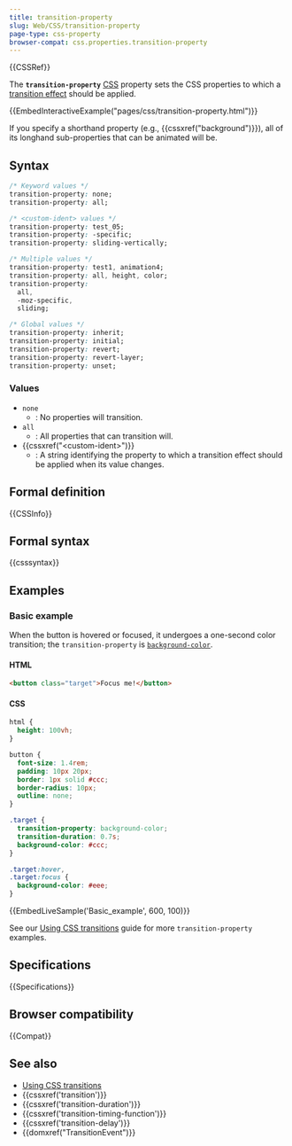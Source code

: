 ```yaml
---
title: transition-property
slug: Web/CSS/transition-property
page-type: css-property
browser-compat: css.properties.transition-property
---
```


{{CSSRef}}

The **`transition-property`** [CSS](/en-US/docs/Web/CSS) property sets the CSS properties to which a [transition effect](/en-US/docs/Web/CSS/CSS_transitions/Using_CSS_transitions) should be applied.

{{EmbedInteractiveExample("pages/css/transition-property.html")}}

If you specify a shorthand property (e.g., {{cssxref("background")}}), all of its longhand sub-properties that can be animated will be.

## Syntax

```css
/* Keyword values */
transition-property: none;
transition-property: all;

/* <custom-ident> values */
transition-property: test_05;
transition-property: -specific;
transition-property: sliding-vertically;

/* Multiple values */
transition-property: test1, animation4;
transition-property: all, height, color;
transition-property:
  all,
  -moz-specific,
  sliding;

/* Global values */
transition-property: inherit;
transition-property: initial;
transition-property: revert;
transition-property: revert-layer;
transition-property: unset;
```

### Values

- `none`
  - : No properties will transition.
- `all`
  - : All properties that can transition will.
- {{cssxref("&lt;custom-ident&gt;")}}
  - : A string identifying the property to which a transition effect should be applied when its value changes.

## Formal definition

{{CSSInfo}}

## Formal syntax

{{csssyntax}}

## Examples

### Basic example

When the button is hovered or focused, it undergoes a one-second color transition; the `transition-property` is [`background-color`](/en-US/docs/Web/CSS/background-color).

#### HTML

```html
<button class="target">Focus me!</button>
```

#### CSS

```css hidden
html {
  height: 100vh;
}

button {
  font-size: 1.4rem;
  padding: 10px 20px;
  border: 1px solid #ccc;
  border-radius: 10px;
  outline: none;
}
```

```css
.target {
  transition-property: background-color;
  transition-duration: 0.7s;
  background-color: #ccc;
}

.target:hover,
.target:focus {
  background-color: #eee;
}
```

{{EmbedLiveSample('Basic_example', 600, 100)}}

See our [Using CSS transitions](/en-US/docs/Web/CSS/CSS_transitions/Using_CSS_transitions) guide for more `transition-property` examples.

## Specifications

{{Specifications}}

## Browser compatibility

{{Compat}}

## See also

- [Using CSS transitions](/en-US/docs/Web/CSS/CSS_transitions/Using_CSS_transitions)
- {{cssxref('transition')}}
- {{cssxref('transition-duration')}}
- {{cssxref('transition-timing-function')}}
- {{cssxref('transition-delay')}}
- {{domxref("TransitionEvent")}}

